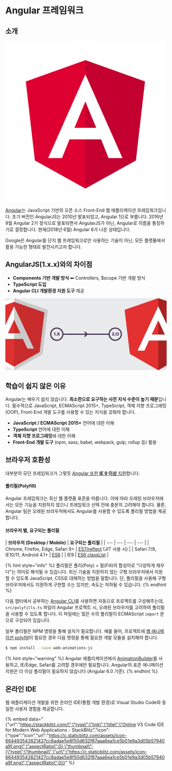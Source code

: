 # Angular 프레임워크

## 소개

![Anglar Framework](.gitbook/assets/angular%20%281%29.svg)

[Angular](https://angular.io)는 JavaScript 기반의 오픈 소스 Front-End 웹 애플리케이션 프레임워크입니다. 초기 버전인 AngularJS는 2010년 발표되었고, Angular 1으로 부릅니다. 2016년 9월 Angular 2가 정식으로 발표되면서 AngularJS가 아닌, Angular로 이름을 통칭하기로 결정합니다. 현재\(2018년 6월\) Angular 6가 나온 상태입니다.

Google은 Angular를 단지 웹 프레임워크로만 사용하는 기술이 아닌, 모든 플랫폼에서 활용 가능한 형태로 발전시키고자 합니다.

## AngularJS\(1.x.x\)와의 차이점

* **Components 기반 개발 방식** ⬅︎ Controllers, $scope 기반 개발 방식
* **TypeScript 도입**
* **Angular CLI 개발환경 지원 도구** 제공

![AngularJS vs Angular](.gitbook/assets/angularjs-angular2-logo-change.jpg)

## 학습이 쉽지 않은 이유

Angular는 배우기 쉽지 않습니다. **최소한으로 요구하는 사전 지식 수준이 높기 때문**입니다. 필수적으로 JavaScript, ECMAScript 2015+, TypeScript, 객체 지향 프로그래밍\(OOP\), Front-End 개발 도구를 사용할 수 있는 지식을 갖춰야 합니다.

* **JavaScript / ECMAScript 2015+** 언어에 대한 이해
* **TypeScript** 언어에 대한 이해
* **객체 지향 프로그래밍**에 대한 이해
* **Front-End 개발 도구** \(npm, sass, babel, webpack, gulp, rollup 등\) 활용

## 브라우저 호환성

대부분의 모던 프레임워크가 그렇듯 [Angular 또한 **IE 9 이상** 지원](https://angular.io/guide/browser-support)합니다. 

#### 폴리필\(Polyfill\)

Angular 프레임워크는 최신 웹 플랫폼 표준을 따릅니다. 이에 따라 오래된 브라우저에서는 모든 기능을 지원하지 않으니 프레임워크 선택 전에 충분히 고려해야 합니다. 물론, Angular 팀은 오래된 브라우저에서도 Angular를 사용할 수 있도록 폴리필 방법을 제공합니다.

#### 브라우저 별, 요구되는 폴리필

| **브라우저 \(Desktop / Mobile\)** | **요구되는 폴리필** |
| --- | --- | --- | --- |
| Chrome, Firefox, Edge, Safari 9+ | [ES7/reflect](https://angular.io/guide/browser-support#core-es7-reflect) \(JIT 사용 시\) |
| Safari 7/8, IE10/11, Android 4.1+ | [ES6](https://angular.io/guide/browser-support#core-es6) |
| IE9 | [ES6 classList](https://angular.io/guide/browser-support#classlist) |

{% hint style="info" %}
폴리필은 폴리\(Poly\) + 필\(Fill\)의 합성어로 "다양하게 채우다"는 의미로 해석될 수 있습니다. 최신 기술을 지원하지 않는 구형 브라우저에서 지원할 수 있도록 JavaScript, CSS로 대체하는 방법을 말합니다. 단, 폴리필을 사용해 구형 브라우저에서도 지원하게 구현할 수는 있지만, 속도는 저하될 수 있습니다.
{% endhint %}

다음 챕터에서 공부하는 [Angular CLI](https://github.com/angular/angular-cli/wiki)를 사용하면 자동으로 프로젝트를 구성해주는데, `src/polyfills.ts` 파일이 Angular 프로젝트 시, 오래된 브라우저를 고려하여 폴리필을 사용할 수 있도록 합니다. 이 파일에는 많은 수의 ​​폴리필이 ECMAScript `import` 문으로 구성되어 있습니다.

일부 폴리필은 NPM 명령을 통해 설치가 필요합니다. 예를 들어, 프로젝트에 [웹 애니메이션 polyfill](http://caniuse.com/#feat=web-animation)이 필요한 경우 다음 명령을 통해 필요한 개발 모듈을 설치해야 합니다.

```bash
$ npm install --save web-animations-js
```

{% hint style="warning" %}
Angular 애플리케이션에서 [AnimationBuilder](https://angular.io/api/animations/AnimationBuilder)를 사용하고, IE/Edge, Safari를 고려할 경우에만 필요합니다. Angular의 표준 애니메이션 지원은 더 이상 폴리필이 필요하지 않습니다 \(Angular 6.0 기준\).
{% endhint %}

## 온라인 IDE

웹 애플리케이션 개발을 위한 온라인 IDE\(통합 개발 환경\)로 Visual Studio Code와 동일한 사용자 경험을 제공합니다.

{% embed data="{\"url\":\"https://stackblitz.com/\",\"type\":\"link\",\"title\":\"Online VS Code IDE for Modern Web Applications - StackBlitz\",\"icon\":{\"type\":\"icon\",\"url\":\"https://c.staticblitz.com/assets/icon-664493542621427cc8adae5e8f50d632f87aaa6ea1ce5b01e9a3d05b57940a9f.png\",\"aspectRatio\":0},\"thumbnail\":{\"type\":\"thumbnail\",\"url\":\"https://c.staticblitz.com/assets/icon-664493542621427cc8adae5e8f50d632f87aaa6ea1ce5b01e9a3d05b57940a9f.png\",\"aspectRatio\":0}}" %}




